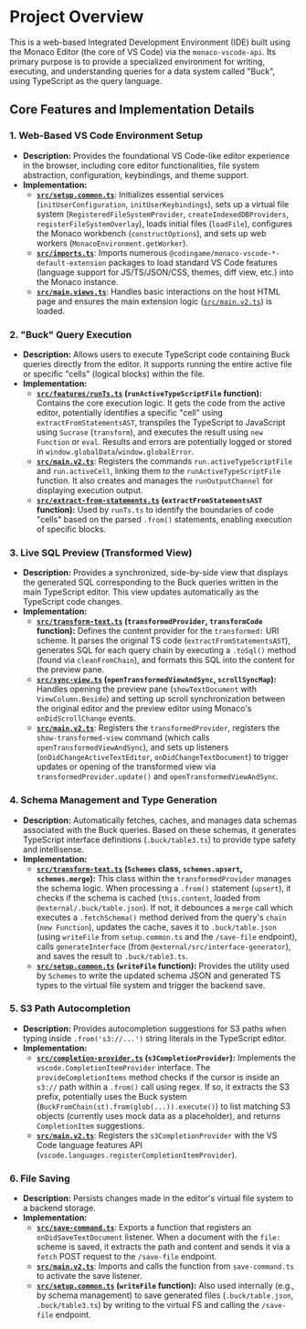 # Project Overview

This is a web-based Integrated Development Environment (IDE) built using the Monaco Editor (the core of VS Code) via the `monaco-vscode-api`. Its primary purpose is to provide a specialized environment for writing, executing, and understanding queries for a data system called "Buck", using TypeScript as the query language.

## Core Features and Implementation Details

### 1. Web-Based VS Code Environment Setup

- **Description:** Provides the foundational VS Code-like editor experience in the browser, including core editor functionalities, file system abstraction, configuration, keybindings, and theme support.
- **Implementation:**
  - **[`src/setup.common.ts`](./src/setup.common.ts)**: Initializes essential services (`initUserConfiguration`, `initUserKeybindings`), sets up a virtual file system (`RegisteredFileSystemProvider`, `createIndexedDBProviders`, `registerFileSystemOverlay`), loads initial files (`loadFile`), configures the Monaco workbench (`constructOptions`), and sets up web workers (`MonacoEnvironment.getWorker`).
  - **[`src/imports.ts`](./src/imports.ts)**: Imports numerous `@codingame/monaco-vscode-*-default-extension` packages to load standard VS Code features (language support for JS/TS/JSON/CSS, themes, diff view, etc.) into the Monaco instance.
  - **[`src/main.views.ts`](./src/main.views.ts)**: Handles basic interactions on the host HTML page and ensures the main extension logic ([`src/main.v2.ts`](./src/main.v2.ts)) is loaded.

### 2. "Buck" Query Execution

- **Description:** Allows users to execute TypeScript code containing Buck queries directly from the editor. It supports running the entire active file or specific "cells" (logical blocks) within the file.
- **Implementation:**
  - **[`src/features/runTs.ts`](./src/features/runTs.ts) (`runActiveTypeScriptFile` function):** Contains the core execution logic. It gets the code from the active editor, potentially identifies a specific "cell" using `extractFromStatementsAST`, transpiles the TypeScript to JavaScript using `Sucrase` (`transform`), and executes the result using `new Function` or `eval`. Results and errors are potentially logged or stored in `window.globalData`/`window.globalError`.
  - **[`src/main.v2.ts`](./src/main.v2.ts)**: Registers the commands `run.activeTypeScriptFile` and `run.activeCell`, linking them to the `runActiveTypeScriptFile` function. It also creates and manages the `runOutputChannel` for displaying execution output.
  - **[`src/extract-from-statements.ts`](./src/extract-from-statements.ts) (`extractFromStatementsAST` function):** Used by `runTs.ts` to identify the boundaries of code "cells" based on the parsed `.from()` statements, enabling execution of specific blocks.

### 3. Live SQL Preview (Transformed View)

- **Description:** Provides a synchronized, side-by-side view that displays the generated SQL corresponding to the Buck queries written in the main TypeScript editor. This view updates automatically as the TypeScript code changes.
- **Implementation:**
  - **[`src/transform-text.ts`](./src/transform-text.ts) (`transformedProvider`, `transformCode` function):** Defines the content provider for the `transformed:` URI scheme. It parses the original TS code (`extractFromStatementsAST`), generates SQL for each query chain by executing a `.toSql()` method (found via `cleanFromChain`), and formats this SQL into the content for the preview pane.
  - **[`src/sync-view.ts`](./src/sync-view.ts) (`openTransformedViewAndSync`, `scrollSyncMap`):** Handles opening the preview pane (`showTextDocument` with `ViewColumn.Beside`) and setting up scroll synchronization between the original editor and the preview editor using Monaco's `onDidScrollChange` events.
  - **[`src/main.v2.ts`](./src/main.v2.ts)**: Registers the `transformedProvider`, registers the `show-transformed-view` command (which calls `openTransformedViewAndSync`), and sets up listeners (`onDidChangeActiveTextEditor`, `onDidChangeTextDocument`) to trigger updates or opening of the transformed view via `transformedProvider.update()` and `openTransformedViewAndSync`.

### 4. Schema Management and Type Generation

- **Description:** Automatically fetches, caches, and manages data schemas associated with the Buck queries. Based on these schemas, it generates TypeScript interface definitions (`.buck/table3.ts`) to provide type safety and intellisense.
- **Implementation:**
  - **[`src/transform-text.ts`](./src/transform-text.ts) (`Schemes` class, `schemes.upsert`, `schemes.merge`):** This class within the `transformedProvider` manages the schema logic. When processing a `.from()` statement (`upsert`), it checks if the schema is cached (`this.content`, loaded from `@external/.buck/table.json`). If not, it debounces a `merge` call which executes a `.fetchSchema()` method derived from the query's `chain` (`new Function`), updates the cache, saves it to `.buck/table.json` (using `writeFile` from `setup.common.ts` and the `/save-file` endpoint), calls `generateInterface` (from `@external/src/interface-generator`), and saves the result to `.buck/table3.ts`.
  - **[`src/setup.common.ts`](./src/setup.common.ts) (`writeFile` function):** Provides the utility used by `Schemes` to write the updated schema JSON and generated TS types to the virtual file system and trigger the backend save.

### 5. S3 Path Autocompletion

- **Description:** Provides autocompletion suggestions for S3 paths when typing inside `.from('s3://...')` string literals in the TypeScript editor.
- **Implementation:**
  - **[`src/completion-provider.ts`](./src/completion-provider.ts) (`s3CompletionProvider`):** Implements the `vscode.CompletionItemProvider` interface. The `provideCompletionItems` method checks if the cursor is inside an `s3://` path within a `.from()` call using regex. If so, it extracts the S3 prefix, potentially uses the Buck system (`BuckFromChain(st).from(glob(...)).execute()`) to list matching S3 objects (currently uses mock data as a placeholder), and returns `CompletionItem` suggestions.
  - **[`src/main.v2.ts`](./src/main.v2.ts)**: Registers the `s3CompletionProvider` with the VS Code language features API (`vscode.languages.registerCompletionItemProvider`).

### 6. File Saving

- **Description:** Persists changes made in the editor's virtual file system to a backend storage.
- **Implementation:**
  - **[`src/save-command.ts`](./src/save-command.ts)**: Exports a function that registers an `onDidSaveTextDocument` listener. When a document with the `file:` scheme is saved, it extracts the path and content and sends it via a `fetch` POST request to the `/save-file` endpoint.
  - **[`src/main.v2.ts`](./src/main.v2.ts)**: Imports and calls the function from `save-command.ts` to activate the save listener.
  - **[`src/setup.common.ts`](./src/setup.common.ts) (`writeFile` function):** Also used internally (e.g., by schema management) to save generated files (`.buck/table.json`, `.buck/table3.ts`) by writing to the virtual FS and calling the `/save-file` endpoint.
